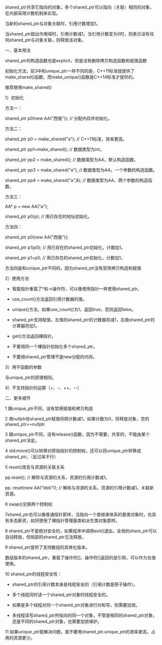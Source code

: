 shared_ptr共享它指向的对象，多个shared_ptr可以指向（关联）相同的对象，在内部采用计数机制来实现。

当新的shared_ptr与对象关联时，引用计数增加1。

当shared_ptr超出作用域时，引用计数减1。当引用计数变为0时，则表示没有任何shared_ptr与对象关联，则释放该对象。

一、基本用法

shared_ptr的构造函数也是explicit，但是没有删除拷贝构造函数和赋值函数

初始化方法，前3中和unique_ptr一样不同的是，C++11标准就提供了make_shared()函数，而make_unique()函数是C++14标准才提供的。

推荐使用make_shared()

1）初始化

方法一：

shared_ptr<AA> p0(new AA("西施"));     // 分配内存并初始化。

方法二：

shared_ptr<AA> p0 = make_shared<AA>("a");  // C++11标准，效率更高。

shared_ptr<int> pp1=make_shared<int>();         // 数据类型为int。

shared_ptr<AA> pp2 = make_shared<AA>();       // 数据类型为AA，默认构造函数。

shared_ptr<AA> pp3 = make_shared<AA>("a");  // 数据类型为AA，一个参数的构造函数。

shared_ptr<AA> pp4 = make_shared<AA>("a",8); // 数据类型为AA，两个参数的构造函数。

方法三：

AA* p = new AA("a");

shared_ptr<AA> p0(p);                  // 用已存在的地址初始化。

方法四：

shared_ptr<AA> p0(new AA("西施"));

shared_ptr<AA> p1(p0);                 // 用已存在的shared_ptr初始化，计数加1。

shared_ptr<AA> p1=p0;                 // 用已存在的shared_ptr初始化，计数加1。

方法四是和unique_ptr不同的，因为shared_ptr没有禁用拷贝构造和赋值

2）使用方法

- 智能指针重载了*和->操作符，可以像使用指针一样使用shared_ptr。

- use_count()方法返回引用计数器的值。

- unique()方法，如果use_count()为1，返回true，否则返回false。

- shared_ptr支持赋值，左值的shared_ptr的计数器将减1，右值shared_ptr的计算器将加1。

- get()方法返回裸指针。

- 不要用同一个裸指针初始化多个shared_ptr。

- 不要用shared_ptr管理不是new分配的内存。

3）用于函数的参数

与unique_ptr的原理相同。

4）不支持指针的运算（+、-、++、--）

二、更多细节

1 跟unique_ptr不同，没有禁用赋值和拷贝构造

2 用nullptr给shared_ptr赋值将把计数减1，如果计数为0，将释放对象，空的shared_ptr==nullptr

3 跟unique_ptr不同，没有release()函数，因为不需要，共享的，不能由某个shared_ptr决定。

4 std:move()可以转移对原始指针的控制权，还可以将unique_ptr转移成shared_ptr。（反过来不行）

5 reset()改变与资源的关联关系

pp.reset();        // 解除与资源的关系，资源的引用计数减1。

pp. reset(new AA("bbb"));  // 解除与资源的关系，资源的引用计数减1。关联新资源。

6 swap()交换两个控制权

7shared_ptr也可以像普通指针那样，当指向一个类继承体系的基类对象时，也具有多态薪资，如同使用了裸指针管理基类和派生类对象那样。

8 shared_ptr不是绝对安全的，如果程序中调用exit()退出，全局的share_ptr可以自动释放，但局部的shared_ptr无法释放。

9 shared_ptr提供了支持数组的具体化版本。

数组版本的shared_ptr，重载了操作符[]，操作符[]返回的是引用，可以作为左值使用。

10 shared_ptr的线程安全性：

- shared_ptr的引用计数本身是线程安全的（引用计数是原子操作）。

- 多个线程同时读一个shared_ptr对象时线程安全的。

- 如果是多个线程对同一个shared_ptr对象进行对和写，则需要加锁。

- 多线程读写shared_ptr所指向的同一个对象，不管是相同的shared_ptr对象，还是不同的shared_ptr对象，也需要加锁保护。

11 如果unique_ptr能解决问题，就不要用shared_ptr.unique_ptr的效率更高，占用的资源更少。